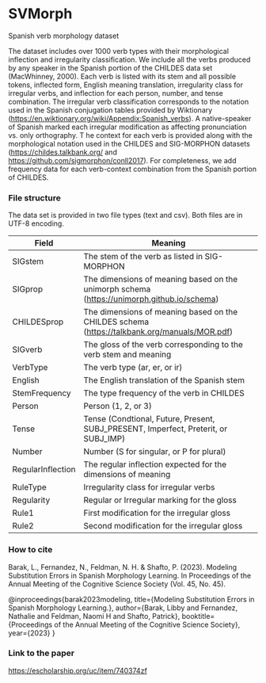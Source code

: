 # SVMorph
Spanish verb morphology dataset

The dataset includes over 1000 verb types with their morphological inflection and irregularity classification. 
We include all the verbs produced by any speaker in the Spanish portion of the CHILDES data set (MacWhinney, 2000). Each verb is listed
with its stem and all possible tokens, inflected form, English meaning translation, irregularity class for irregular verbs, and
inflection for each person, number, and tense combination.
The irregular verb classification corresponds to the notation used in the Spanish conjugation tables provided by Wiktionary (https://en.wiktionary.org/wiki/Appendix:Spanish_verbs).
A native-speaker of Spanish marked each irregular modification as affecting pronunciation vs. only orthography. T
he context for each verb is provided along with the morphological notation used in the CHILDES and SIG-MORPHON datasets (https://childes.talkbank.org/ and https://github.com/sigmorphon/conll2017).
For completeness, we add frequency data for each verb-context combination from the Spanish portion of CHILDES.

### File structure

The data set is provided in two file types (text and csv). Both files are in UTF-8 encoding. 

| Field  | Meaning |
| ------------- | ------------- |
| SIGstem | The stem of the verb as listed in SIG-MORPHON  |
| SIGprop  | The dimensions of meaning based on the unimorph schema (https://unimorph.github.io/schema)  |
| CHILDESprop | The dimensions of meaning based on the CHILDES schema (https://talkbank.org/manuals/MOR.pdf) |
| SIGverb | The gloss of the verb corresponding to the verb stem and meaning |
| VerbType | The verb type (ar, er, or ir) |
| English | The English translation of the Spanish stem |
| StemFrequency| The type frequency of the verb in CHILDES |
| Person | Person (1, 2, or 3) |
| Tense | Tense (Condtional, Future, Present, SUBJ_PRESENT, Imperfect, Preterit, or SUBJ_IMP) |
| Number | Number (S for singular, or P for plural) |
| RegularInflection | The regular inflection expected for the dimensions of meaning |
| RuleType | Irregularity class for irregular verbs |
| Regularity | Regular or Irregular marking for the gloss |
| Rule1 | First modification for the irregular gloss |
| Rule2 | Second modification for the irregular gloss |

### How to cite

Barak, L., Fernandez, N., Feldman, N. H. & Shafto, P. (2023). Modeling Substitution Errors in Spanish Morphology Learning. In Proceedings of the Annual Meeting of the Cognitive Science Society (Vol. 45, No. 45).

@inproceedings{barak2023modeling,
  title={Modeling Substitution Errors in Spanish Morphology Learning.},
  author={Barak, Libby and Fernandez, Nathalie and Feldman, Naomi H and Shafto, Patrick},
  booktitle={Proceedings of the Annual Meeting of the Cognitive Science Society},
  year={2023}
}

### Link to the paper

https://escholarship.org/uc/item/740374zf



